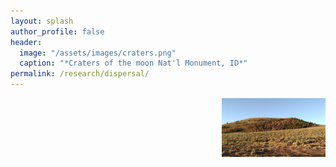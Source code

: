 ```yaml
---
layout: splash
author_profile: false
header:
  image: "/assets/images/craters.png"
  caption: "*Craters of the moon Nat'l Monument, ID*"
permalink: /research/dispersal/
---
```


<img align="right" width="33%" margin-left="20px" src="/assets/images/craters3.jpg">
